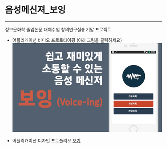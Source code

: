음성메신져_보잉
===
---
정보문화학 졸업논문 대체수업 창의연구실습 기말 프로젝트

 - 어플리캐이션 비디오 프로토타이핑 (아래 그림을 클릭하세요)
[<img width="600" src="Title.png">](https://www.youtube.com/watch?v=Mk5p4rjErqM&t=30s)

 - 어플리캐이션 디자인 포트폴리오 [보기](./보잉_최종발표.pdf)
